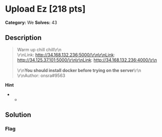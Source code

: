 # Upload Ez [218 pts]

**Category:** We
**Solves:** 43

## Description
>Warm up chill chill\r\n</br>\r\nLink: http://34.168.132.236:5000/\r\n\r\nLink: http://34.125.37.101:5000/\r\n\r\nLink: http://34.168.132.236:4000/\r\n</br></br>\r\n**You should install docker before trying on the server**\r\n<br>\r\nAuthor: onsra#9563

**Hint**
* -

## Solution

### Flag

